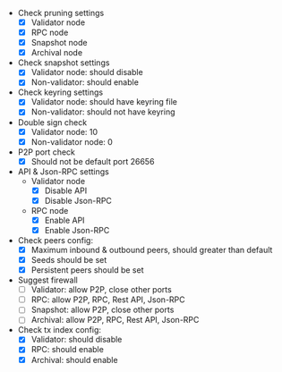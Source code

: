 - Check pruning settings
  - [x] Validator node
  - [x] RPC node
  - [x] Snapshot node
  - [x] Archival node
- Check snapshot settings
  - [x] Validator node: should disable
  - [x] Non-validator: should enable
- Check keyring settings
  - [x] Validator node: should have keyring file
  - [x] Non-validator: should not have keyring
- Double sign check
  - [x] Validator node: 10
  - [x] Non-validator node: 0
- P2P port check
  - [x] Should not be default port 26656
- API & Json-RPC settings
  - Validator node
    - [x] Disable API
    - [x] Disable Json-RPC
  - RPC node
    - [x] Enable API
    - [x] Enable Json-RPC
- Check peers config:
  - [x] Maximum inbound & outbound peers, should greater than default
  - [x] Seeds should be set
  - [x] Persistent peers should be set
- Suggest firewall
  - [ ] Validator: allow P2P, close other ports
  - [ ] RPC: allow P2P, RPC, Rest API, Json-RPC
  - [ ] Snapshot: allow P2P, close other ports
  - [ ] Archival: allow P2P, RPC, Rest API, Json-RPC
- Check tx index config:
  - [x] Validator: should disable
  - [x] RPC: should enable
  - [x] Archival: should enable